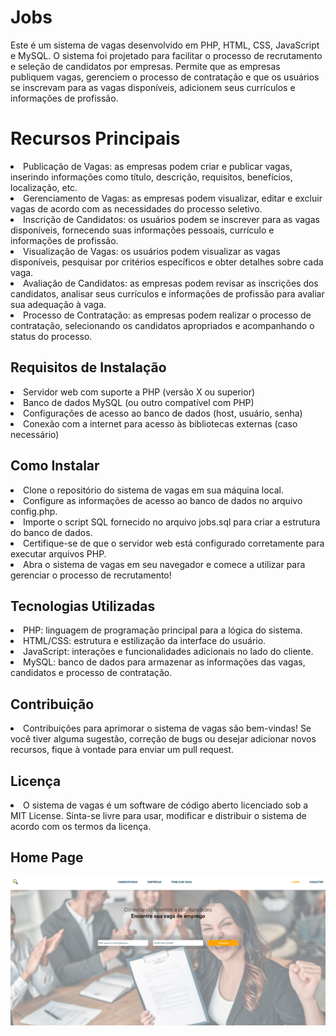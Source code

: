 # Jobs
Este é um sistema de vagas desenvolvido em PHP, HTML, CSS, JavaScript e MySQL. O sistema foi projetado para facilitar o processo de recrutamento e seleção de candidatos por empresas. Permite que as empresas publiquem vagas, gerenciem o processo de contratação e que os usuários se inscrevam para as vagas disponíveis, adicionem seus currículos e informações de profissão.
# Recursos Principais
<li>Publicação de Vagas: as empresas podem criar e publicar vagas, inserindo informações como título, descrição, requisitos, benefícios, localização, etc.
<li>Gerenciamento de Vagas: as empresas podem visualizar, editar e excluir vagas de acordo com as necessidades do processo seletivo.
<li>Inscrição de Candidatos: os usuários podem se inscrever para as vagas disponíveis, fornecendo suas informações pessoais, currículo e informações de profissão.
<li>Visualização de Vagas: os usuários podem visualizar as vagas disponíveis, pesquisar por critérios específicos e obter detalhes sobre cada vaga.
<li>Avaliação de Candidatos: as empresas podem revisar as inscrições dos candidatos, analisar seus currículos e informações de profissão para avaliar sua adequação à vaga.
<li>Processo de Contratação: as empresas podem realizar o processo de contratação, selecionando os candidatos apropriados e acompanhando o status do processo.
  <h2>Requisitos de Instalação</h2>
<li>Servidor web com suporte a PHP (versão X ou superior)
<li>Banco de dados MySQL (ou outro compatível com PHP)
<li>Configurações de acesso ao banco de dados (host, usuário, senha)
<li>Conexão com a internet para acesso às bibliotecas externas (caso necessário)
  <h2>Como Instalar</h2>
<li>Clone o repositório do sistema de vagas em sua máquina local.
<li>Configure as informações de acesso ao banco de dados no arquivo config.php.
<li>Importe o script SQL fornecido no arquivo jobs.sql para criar a estrutura do banco de dados.
<li>Certifique-se de que o servidor web está configurado corretamente para executar arquivos PHP.
<li>Abra o sistema de vagas em seu navegador e comece a utilizar para gerenciar o processo de recrutamento!
  <h2>Tecnologias Utilizadas</h2>
<li>PHP: linguagem de programação principal para a lógica do sistema.
<li>HTML/CSS: estrutura e estilização da interface do usuário.
<li>JavaScript: interações e funcionalidades adicionais no lado do cliente.
<li>MySQL: banco de dados para armazenar as informações das vagas, candidatos e processo de contratação.
  <h2>Contribuição</h2>
<li>Contribuições para aprimorar o sistema de vagas são bem-vindas! Se você tiver alguma sugestão, correção de bugs ou desejar adicionar novos recursos, fique à vontade para enviar um pull request.
  <h2>Licença</h2>
<li>O sistema de vagas é um software de código aberto licenciado sob a MIT License. Sinta-se livre para usar, modificar e distribuir o sistema de acordo com os termos da licença.</li>
<h2>Home Page</h2>
<img src='./imagens/readme.png'>
